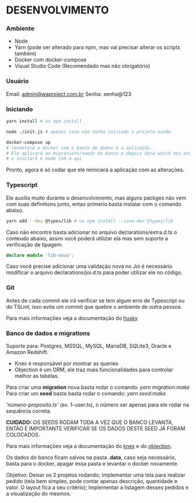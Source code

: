 DESENVOLVIMENTO
===============

### Ambiente

* Node
* Yarn (pode ser alterado para npm, mas vai precisar alterar os scripts também)
* Docker com docker-compose
* Visual Studio Code (Recomendado mas não obrigatório)

### Usuário

Email: admin@waproject.com.br 
Senha: senha@123

### Iniciando 

```bash
yarn install # ou npm install

node ./init.js # apenas caso não tenha iniciado o projeto ainda

docker-compose up
# levantará o docker com o banco de dados e a aplicação.
# Ele aplicará as migrations/seeds do banco e depois dará watch nos arquivos
# e iniciará o node com a api
```

Pronto, agora é só codar que ele reiniciará a aplicação com as alterações.

### Typescript

Ele auxilia muito durante o desenvolvimento, mas alguns packges não vem com suas
definitions junto, entao primerio basta instalar com o comando abaixo. 

```bash
yarn add --dev @types/lib # ou npm install --save-dev @types/lib
```

Caso não encontre basta adicionar no arquivo declarations/extra.d.ts o conteudo abaixo,
assim você poderá utilizar ela mas sem suporte a verificação de tipagem.

```ts
declare module 'lib-nova';
```

Caso você precise adicionar uma validação nova no Joi é necessário modificar o arquivo
declarations/joi.d.ts para poder utilizar ele no código.

### Git 

Antes de cada commit ele irá verificar se tem algum erro de Typescript ou do TSLint,
isso evita um commit que quebre o ambiente de outra pessoa.

Para mais informações veja a documentação do 
[husky](https://github.com/typicode/husky)

### Banco de dados e migrations

Suporte para: Postgres, MSSQL, MySQL, MariaDB, SQLite3, Oracle e Amazon Redshift.  

* Knex é responsável por montrar as queries
* Objection é um ORM, ele traz mais funcionalidades para controlar melhor as tabelas.

Para  criar uma **migration** nova basta rodar o comando: *yarn migration:make*
Para criar um **seed** basta basta rodar o comando: *yarn seed:make*

*'número-proposito.ts'* (ex. 1-user.ts), o número ser apenas para ele rodar na sequência correta.

**CUIDADO:** OS SEEDS RODAM TODA A VEZ QUE O BANCO LEVANTA, ENTÃO É IMPORTANTE VERIFICAR SE OS DADOS 
DESTE SEED JÁ FORAM COLOCADOS.

Para mais informações veja a documentação do 
[knex](https://knexjs.org/) e do 
[objection](http://vincit.github.io/objection.js/).

Os dados do banco ficam salvos na pasta **.data**, caso seja necessário, basta para o docker,
apagar essa pasta e levantar o docker novamente.

Objetivo:
Deixar os 2 projetos rodando;
Implementar uma tela para realizar pedido (tela bem simples, pode contar apenas descrição, quantidade e valor. O layout fica a seu critério);
Implementar a listagem desses pedidos e a visualização do mesmos.